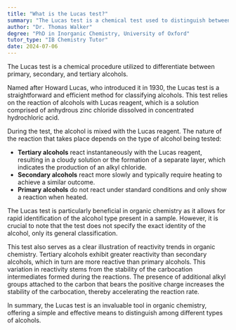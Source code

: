 ```yaml
---
title: "What is the Lucas test?"
summary: "The Lucas test is a chemical test used to distinguish between primary, secondary, and tertiary alcohols."
author: "Dr. Thomas Walker"
degree: "PhD in Inorganic Chemistry, University of Oxford"
tutor_type: "IB Chemistry Tutor"
date: 2024-07-06
---
```


The Lucas test is a chemical procedure utilized to differentiate between primary, secondary, and tertiary alcohols.

Named after Howard Lucas, who introduced it in 1930, the Lucas test is a straightforward and efficient method for classifying alcohols. This test relies on the reaction of alcohols with Lucas reagent, which is a solution comprised of anhydrous zinc chloride dissolved in concentrated hydrochloric acid.

During the test, the alcohol is mixed with the Lucas reagent. The nature of the reaction that takes place depends on the type of alcohol being tested:

- **Tertiary alcohols** react instantaneously with the Lucas reagent, resulting in a cloudy solution or the formation of a separate layer, which indicates the production of an alkyl chloride.
- **Secondary alcohols** react more slowly and typically require heating to achieve a similar outcome.
- **Primary alcohols** do not react under standard conditions and only show a reaction when heated.

The Lucas test is particularly beneficial in organic chemistry as it allows for rapid identification of the alcohol type present in a sample. However, it is crucial to note that the test does not specify the exact identity of the alcohol, only its general classification.

This test also serves as a clear illustration of reactivity trends in organic chemistry. Tertiary alcohols exhibit greater reactivity than secondary alcohols, which in turn are more reactive than primary alcohols. This variation in reactivity stems from the stability of the carbocation intermediates formed during the reactions. The presence of additional alkyl groups attached to the carbon that bears the positive charge increases the stability of the carbocation, thereby accelerating the reaction rate.

In summary, the Lucas test is an invaluable tool in organic chemistry, offering a simple and effective means to distinguish among different types of alcohols.
    
